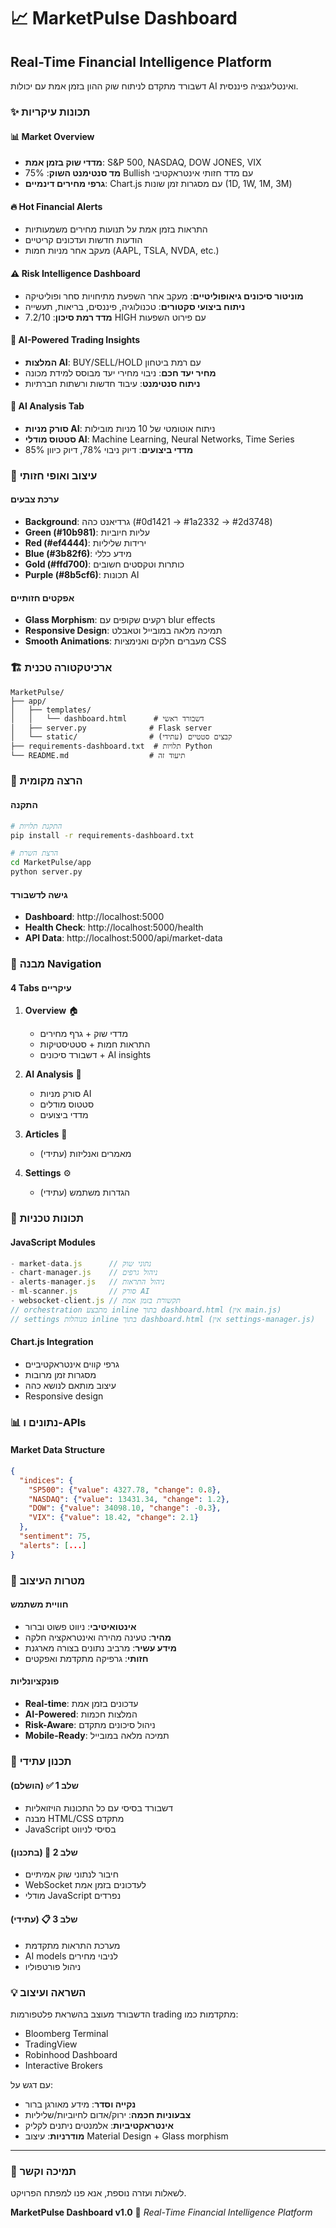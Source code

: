 # 📈 MarketPulse Dashboard

## Real-Time Financial Intelligence Platform

דשבורד מתקדם לניתוח שוק ההון בזמן אמת עם יכולות AI ואינטליגנציה פיננסית.

### ✨ תכונות עיקריות

#### 📊 **Market Overview**
- **מדדי שוק בזמן אמת**: S&P 500, NASDAQ, DOW JONES, VIX
- **מד סנטימנט השוק**: 75% Bullish עם מדד חזותי אינטראקטיבי
- **גרפי מחירים דינמיים**: Chart.js עם מסגרות זמן שונות (1D, 1W, 1M, 3M)

#### 🔥 **Hot Financial Alerts**
- התראות בזמן אמת על תנועות מחירים משמעותיות
- הודעות חדשות ועדכונים קריטיים
- מעקב אחר מניות חמות (AAPL, TSLA, NVDA, etc.)

#### ⚠️ **Risk Intelligence Dashboard**
- **מוניטור סיכונים גיאופוליטיים**: מעקב אחר השפעת מתיחויות סחר ופוליטיקה
- **ניתוח ביצועי סקטורים**: טכנולוגיה, פיננסים, בריאות, תעשייה
- **מדד רמת סיכון**: 7.2/10 HIGH עם פירוט השפעות

#### 🧠 **AI-Powered Trading Insights**
- **המלצות AI**: BUY/SELL/HOLD עם רמת ביטחון
- **מחיר יעד חכם**: ניבוי מחירי יעד מבוסס למידת מכונה
- **ניתוח סנטימנט**: עיבוד חדשות ורשתות חברתיות

#### 🤖 **AI Analysis Tab**
- **סורק מניות AI**: ניתוח אוטומטי של 10 מניות מובילות
- **סטטוס מודלי AI**: Machine Learning, Neural Networks, Time Series
- **מדדי ביצועים**: דיוק ניבוי 78%, דיוק כיוון 85%

### 🎨 **עיצוב ואופי חזותי**

#### **ערכת צבעים**
- **Background**: גרדיאנט כהה (#0d1421 → #1a2332 → #2d3748)
- **Green (#10b981)**: עליות חיוביות
- **Red (#ef4444)**: ירידות שליליות  
- **Blue (#3b82f6)**: מידע כללי
- **Gold (#ffd700)**: כותרות וטקסטים חשובים
- **Purple (#8b5cf6)**: תכונות AI

#### **אפקטים חזותיים**
- **Glass Morphism**: רקעים שקופים עם blur effects
- **Responsive Design**: תמיכה מלאה במובייל וטאבלט
- **Smooth Animations**: מעברים חלקים ואנימציות CSS

### 🏗️ **ארכיטקטורה טכנית**

```
MarketPulse/
├── app/
│   ├── templates/
│   │   └── dashboard.html      # דשבורד ראשי
│   ├── server.py              # Flask server
│   └── static/                # קבצים סטטיים (עתידי)
├── requirements-dashboard.txt  # תלויות Python
└── README.md                  # תיעוד זה
```

### 🚀 **הרצה מקומית**

#### **התקנה**
```bash
# התקנת תלויות
pip install -r requirements-dashboard.txt

# הרצת השרת
cd MarketPulse/app
python server.py
```

#### **גישה לדשבורד**
- **Dashboard**: http://localhost:5000
- **Health Check**: http://localhost:5000/health  
- **API Data**: http://localhost:5000/api/market-data

### 📱 **מבנה Navigation**

#### **4 Tabs עיקריים**
1. **Overview** 🏠
   - מדדי שוק + גרף מחירים
   - התראות חמות + סטטיסטיקות
   - דשבורד סיכונים + AI insights

2. **AI Analysis** 🤖
   - סורק מניות AI
   - סטטוס מודלים
   - מדדי ביצועים

3. **Articles** 📄
   - מאמרים ואנליזות (עתידי)

4. **Settings** ⚙️
   - הגדרות משתמש (עתידי)

### 🔧 **תכונות טכניות**

#### **JavaScript Modules**
```javascript
- market-data.js      // נתוני שוק
- chart-manager.js    // ניהול גרפים
- alerts-manager.js   // ניהול התראות
- ml-scanner.js       // סורק AI
- websocket-client.js // תקשורת בזמן אמת
// orchestration מתבצע inline בתוך dashboard.html (אין main.js)
// settings מנוהלות inline בתוך dashboard.html (אין settings-manager.js)
```

#### **Chart.js Integration**
- גרפי קווים אינטראקטיביים
- מסגרות זמן מרובות
- עיצוב מותאם לנושא כהה
- Responsive design

### 📊 **נתונים ו-APIs**

#### **Market Data Structure**
```json
{
  "indices": {
    "SP500": {"value": 4327.78, "change": 0.8},
    "NASDAQ": {"value": 13431.34, "change": 1.2},
    "DOW": {"value": 34098.10, "change": -0.3},
    "VIX": {"value": 18.42, "change": 2.1}
  },
  "sentiment": 75,
  "alerts": [...]
}
```

### 🎯 **מטרות העיצוב**

#### **חוויית משתמש**
- **אינטואיטיבי**: ניווט פשוט וברור
- **מהיר**: טעינה מהירה ואינטראקציה חלקה  
- **מידע עשיר**: מרביב נתונים בצורה מארגנת
- **חזותי**: גרפיקה מתקדמת ואפקטים

#### **פונקציונליות**
- **Real-time**: עדכונים בזמן אמת
- **AI-Powered**: המלצות חכמות  
- **Risk-Aware**: ניהול סיכונים מתקדם
- **Mobile-Ready**: תמיכה מלאה במובייל

### 🔮 **תכנון עתידי**

#### **שלב 1** ✅ (הושלם)
- דשבורד בסיסי עם כל התכונות הויזואליות
- מבנה HTML/CSS מתקדם
- JavaScript בסיסי לניווט

#### **שלב 2** 🔄 (בתכנון)
- חיבור לנתוני שוק אמיתיים
- WebSocket לעדכונים בזמן אמת  
- מודלי JavaScript נפרדים

#### **שלב 3** 📋 (עתידי)
- מערכת התראות מתקדמת
- AI models לניבוי מחירים
- ניהול פורטפוליו

### 💡 **השראה ועיצוב**

הדשבורד מעוצב בהשראת פלטפורמות trading מתקדמות כמו:
- Bloomberg Terminal
- TradingView  
- Robinhood Dashboard
- Interactive Brokers

עם דגש על:
- **נקייה וסדר**: מידע מאורגן ברור
- **צבעוניות חכמה**: ירוק/אדום לחיוביות/שליליות
- **אינטראקטיביות**: אלמנטים ניתנים לקליק
- **מודרניות**: עיצוב Material Design + Glass morphism

---

### 📧 **תמיכה וקשר**

לשאלות ועזרה נוספת, אנא פנו למפתח הפרויקט.

**MarketPulse Dashboard v1.0** 🚀
*Real-Time Financial Intelligence Platform*